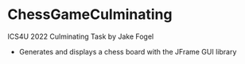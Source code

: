 # ChessGameCulminating
ICS4U 2022 Culminating Task by Jake Fogel
- Generates and displays a chess board with the JFrame GUI library
